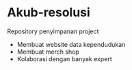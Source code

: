 # Akub-resolusi
Repository penyimpanan project
  - Membuat website data kependudukan
  - Membuat merch shop
  - Kolaborasi dengan banyak expert
